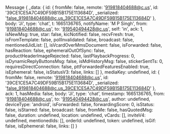 Message {
  _data: {
    id: {
      fromMe: false,
      remote: '919818404688@c.us',
      id: '39CE1CE5A7C49DF59B15B175E113684D',
      _serialized: 'false_919818404688@c.us_39CE1CE5A7C49DF59B15B175E113684D'
    },
    body: 'Ji',
    type: 'chat',
    t: 1665136765,
    notifyName: 'M P Singh',
    from: '919818404688@c.us',
    to: '919540494428@c.us',
    self: 'in',
    ack: 1,
    isNewMsg: true,
    star: false,
    kicNotified: false,
    recvFresh: true,
    isFromTemplate: false,
    pollInvalidated: false,
    broadcast: false,
    mentionedJidList: [],
    isVcardOverMmsDocument: false,
    isForwarded: false,
    hasReaction: false,
    ephemeralOutOfSync: false,
    productHeaderImageRejected: false,
    lastPlaybackProgress: 0,
    isDynamicReplyButtonsMsg: false,
    isMdHistoryMsg: false,
    stickerSentTs: 0,
    requiresDirectConnection: false,
    pttForwardedFeaturesEnabled: true,
    isEphemeral: false,
    isStatusV3: false,
    links: []
  },
  mediaKey: undefined,
  id: {
    fromMe: false,
    remote: '919818404688@c.us',
    id: '39CE1CE5A7C49DF59B15B175E113684D',
    _serialized: 'false_919818404688@c.us_39CE1CE5A7C49DF59B15B175E113684D'
  },
  ack: 1,
  hasMedia: false,
  body: 'Ji',
  type: 'chat',
  timestamp: 1665136765,
  from: '919818404688@c.us',
  to: '919540494428@c.us',
  author: undefined,
  deviceType: 'android',
  isForwarded: false,
  forwardingScore: 0,
  isStatus: false,
  isStarred: false,
  broadcast: false,
  fromMe: false,
  hasQuotedMsg: false,
  duration: undefined,
  location: undefined,
  vCards: [],
  inviteV4: undefined,
  mentionedIds: [],
  orderId: undefined,
  token: undefined,
  isGif: false,
  isEphemeral: false,
  links: []
}